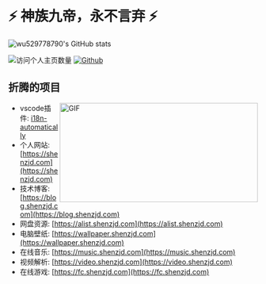 # ⚡ 神族九帝，永不言弃 ⚡

![wu529778790's GitHub stats](https://github-readme-stats.vercel.app/api?username=wu529778790&count_private=true&show_icons=true&icon_color=0366d6&text_color=24292e&bg_color=ffffff&hide_title=true)

![访问个人主页数量](https://komarev.com/ghpvc/?username=wu529778790&label=Profile%20views&color=0e75b6&style=flat)
[![Github](https://img.shields.io/github/stars/wu529778790?style=social)](https://github.com/wu529778790)

## 折腾的项目

<img align="right" alt="GIF" src="https://cdn.jsdelivr.net/gh/wu529778790/image/blog/code.gif?raw=true" width="400" height="200" />

- vscode插件: [i18n-automatically](https://marketplace.visualstudio.com/items?itemName=wu529778790.i18n-automatically)
- 个人网站: [https://shenzjd.com](https://shenzjd.com)
- 技术博客: [https://blog.shenzjd.com](https://blog.shenzjd.com)
- 网盘资源: [https://alist.shenzjd.com](https://alist.shenzjd.com)
- 电脑壁纸: [https://wallpaper.shenzjd.com](https://wallpaper.shenzjd.com)
- 在线音乐: [https://music.shenzjd.com](https://music.shenzjd.com)
- 视频解析: [https://video.shenzjd.com](https://video.shenzjd.com)
- 在线游戏: [https://fc.shenzjd.com](https://fc.shenzjd.com)

<!-- ## Buy me a coffee

[![Ko-fi](https://img.shields.io/badge/Ko-fi-343B45?style=flat&logo=kofi&logoColor=Black)](https://ko-fi.com/wu529778790) -->
